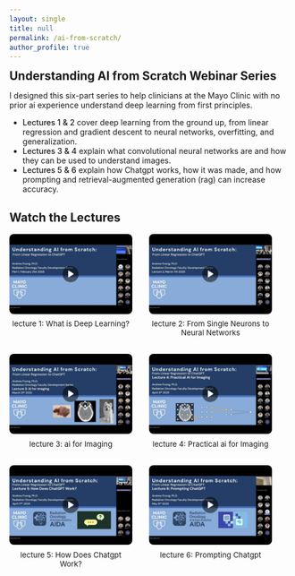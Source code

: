```yaml
---
layout: single
title: null
permalink: /ai-from-scratch/
author_profile: true
---
```


<style>
  .page__title {
    display: none;
  }
</style>

<div style="display:flex; align-items:flex-start; gap:1.2em; margin-bottom:0.5em;">
    <h2 style="margin:0;">
      Understanding AI from Scratch Webinar Series
    </h2>
</div>

<p>
I designed this six-part series to help clinicians at the Mayo Clinic with no prior <span class="small-caps">ai</span> experience understand deep learning from first principles. 
</p>

<ul style="margin-top: 0.2em;">
  <li>
    <span style="font-weight: 500;">Lectures 1 &amp; 2</span> cover deep learning from the ground up, from linear regression and gradient descent to neural networks, overfitting, and generalization.
  </li>
  <li>
    <span style="font-weight: 500;">Lectures 3 &amp; 4</span> explain what convolutional neural networks are and how they can be used to understand images.
  </li>
  <li>
    <span style="font-weight: 500;">Lectures 5 &amp; 6</span> explain how Chat<span class="small-caps">gpt</span> works, how it was made, and how prompting and retrieval-augmented generation (<span class="small-caps">rag</span>) can increase accuracy.
  </li>
</ul>



<!-- <p>
The lectures are organized in pairs:
Lectures 1 & 2 cover deep learning from the ground up, from linear regression and gradient descent to neural networks, overfitting, and generalization.
Lectures 3 & 4 explain what convolutional neural networks are and how they can be used to understand images.
Lectures 5 & 6 explain how Chat<span class="small-caps">gpt</span> works, how it was made, and how prompting and retrieval-augmented generation (<span class="small-caps">rag</span>) can increase accuracy.
</p> -->

<h2>Watch the Lectures</h2>

<div style="margin-top: 0.5em; display: flex; flex-wrap: wrap; gap: 30px; justify-content: flex-start;">

  <div style="text-align: center; width: 220px;">
    <a href="https://mssvideoupload.mayo.edu/playlist/dedicated/1_uq8gpkab/1_rhvbtb46" target="_blank">
      <img src="/assets/lectures/lecture1-thumb.jpg" alt="Lecture 1 thumbnail" style="width: 100%; border-radius: 8px;">
    </a>
    <div style="margin-top: 0.5em; font-size: 0.95em;"><span class="small-caps">lecture 1</span>: What is Deep Learning?</div>
  </div>

  <div style="text-align: center; width: 220px;">
    <a href="https://mssvideoupload.mayo.edu/playlist/dedicated/1_uq8gpkab/1_xbkcrbjs" target="_blank">
      <img src="/assets/lectures/lecture2-thumb.jpg" alt="Lecture 2 thumbnail" style="width: 100%; border-radius: 8px;">
    </a>
    <div style="margin-top: 0.5em; font-size: 0.95em;"><span class="small-caps">lecture 2</span>: From Single Neurons to Neural Networks</div>
  </div>

  <div style="text-align: center; width: 220px;">
    <a href="https://mssvideoupload.mayo.edu/playlist/dedicated/1_uq8gpkab/1_2q24t2cy" target="_blank">
      <img src="/assets/lectures/lecture3-thumb.jpg" alt="Lecture 3 thumbnail" style="width: 100%; border-radius: 8px;">
    </a>
    <div style="margin-top: 0.5em; font-size: 0.95em;"><span class="small-caps">lecture 3</span>: <span class="small-caps">ai</span> for Imaging</div>
  </div>

  <div style="text-align: center; width: 220px;">
    <a href="https://mssvideoupload.mayo.edu/playlist/dedicated/1_uq8gpkab/1_4m5awnik" target="_blank">
      <img src="/assets/lectures/lecture4-thumb.jpg" alt="Lecture 4 thumbnail" style="width: 100%; border-radius: 8px;">
    </a>
    <div style="margin-top: 0.5em; font-size: 0.95em;"><span class="small-caps">lecture 4</span>: Practical <span class="small-caps">ai</span> for Imaging</div>
  </div>

  <div style="text-align: center; width: 220px;">
    <a href="https://mssvideoupload.mayo.edu/playlist/dedicated/1_uq8gpkab/1_h9wwrlo9" target="_blank">
      <img src="/assets/lectures/lecture5-thumb.jpg" alt="Lecture 5 thumbnail" style="width: 100%; border-radius: 8px;">
    </a>
    <div style="margin-top: 0.5em; font-size: 0.95em;"><span class="small-caps">lecture 5</span>: How Does Chat<span class="small-caps">gpt</span> Work?</div>
  </div>

  <div style="text-align: center; width: 220px;">
    <a href="https://mssvideoupload.mayo.edu/playlist/dedicated/1_uq8gpkab/1_euus6hqk" target="_blank">
      <img src="/assets/lectures/lecture6-thumb.jpg" alt="Lecture 6 thumbnail" style="width: 100%; border-radius: 8px;">
    </a>
    <div style="margin-top: 0.5em; font-size: 0.95em;"><span class="small-caps">lecture 6</span>: Prompting Chat<span class="small-caps">gpt</span></div>
  </div>

</div>
